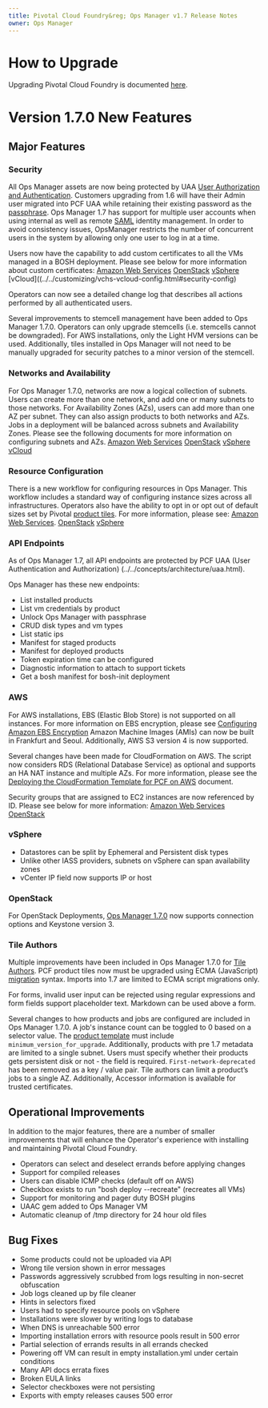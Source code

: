 ```yaml
---
title: Pivotal Cloud Foundry&reg; Ops Manager v1.7 Release Notes
owner: Ops Manager
---
```


# <a id='how-to-upgrade'></a>How to Upgrade
Upgrading Pivotal Cloud Foundry is documented [here](../../customizing/upgrading-pcf.html).

# Version 1.7.0 New Features

## <a id='major-features'></a> Major Features

### <a id='security'></a> Security
 
All Ops Manager assets are now being protected by UAA [User Authorization and Authentication](../../concepts/architecture/uaa.html). Customers upgrading from 1.6 will have their Admin user migrated into PCF UAA while retaining their existing password as the [passphrase](../../customizing/upgrading-pcf.html#keep). Ops Manager 1.7 has support for multiple user accounts when using internal as well as remote [SAML](../../opsguide/auth-sso.html) identity management. In order to avoid consistency issues, OpsManager restricts the number of concurrent users in the system by allowing only one user to log in at a time.  

Users now have the capability to add custom certificates to all the VMs managed in a BOSH deployment. Please see below for more information about custom certificates:
[Amazon Web Services](../../customizing/cloudform-om-config.html#security)
[OpenStack](../../customizing/openstack-om-config.html#security)
[vSphere](../../customizing/vsphere-config.html#security-config)
[vCloud]((../../customizing/vchs-vcloud-config.html#security-config)

Operators can now see a detailed change log that describes all actions performed by all authenticated users. 

Several improvements to stemcell management have been added to Ops Manager 1.7.0. Operators can only upgrade stemcells (i.e. stemcells cannot be downgraded). For AWS installations, only the Light HVM versions can be used. Additionally, tiles installed in Ops Manager will not need to be manually upgraded for security patches to a minor version of the stemcell.

### <a id='network-az'></a> Networks and Availability

For Ops Manager 1.7.0, networks are now a logical collection of subnets. Users can create more than one network, and add one or many subnets to those networks. For Availability Zones (AZs), users can add more than one AZ per subnet. They can also assign products to both networks and AZs. Jobs in a deployment will be balanced across subnets and Availability Zones. Please see the following documents for more information on configuring subnets and AZs.
[Amazon Web Services](../../customizing/cloudform-om-config.html#az)
[OpenStack](../../customizing/openstack-om-config.html#az-config)
[vSphere](../../customizing/vsphere-config.html#create-az)
[vCloud](../..//customizing/vchs-vcloud-config.html)

### <a id='resource-config'></a> Resource Configuration

There is a new workflow for configuring resources in Ops Manager. This workflow includes a standard way of configuring instance sizes across all infrastructures. Operators also have the ability to opt in or opt out of default sizes set by Pivotal [product tiles](../../partners/product-template-reference.html). For more information, please see:
[Amazon Web Services](../../customizing/cloudform-om-config.html#resource-config).
[OpenStack](../../customizing/openstack-om-config.html#resource-config)
[vSphere](../../customizing/vsphere-config.html#resource-config)

### <a id='api-endpoints'></a> API Endpoints

As of Ops Manager 1.7, all API endpoints are protected by PCF UAA (User Authentication and Authorization) (../../concepts/architecture/uaa.html).

Ops Manager has these new endpoints:
* List installed products
* List vm credentials by product
* Unlock Ops Manager with passphrase
* CRUD disk types and vm types
* List static ips
* Manifest for staged products
* Manifest for deployed products 
* Token expiration time can be configured
* Diagnostic information to attach to support tickets
* Get a bosh manifest for bosh-init deployment

### <a id='aws'></a> AWS
For AWS installations, EBS (Elastic Blob Store) is not supported on all instances. For more information on EBS encryption, please see [Configuring Amazon EBS Encryption](../../customizing/cloudform-om-ebs-config.html) Amazon Machine Images (AMIs) can now be built in Frankfurt and Seoul. Additionally, AWS S3 version 4 is now supported.

Several changes have been made for CloudFormation on AWS. The script now considers RDS (Relational Database Service) as optional and supports an HA NAT instance and multiple AZs. For more information, please see the
[Deploying the CloudFormation Template for PCF on AWS](../../customizing/cloudform-template.html) document.

Security groups that are assigned to EC2 instances are now referenced by ID. Please see below for more information:
[Amazon Web Services](../../customizing/cloudform-om-config.html#aws-config)
[OpenStack](../../customizing/openstack-om-config.html#openstack-config)

### <a id='vsphere'></a> vSphere

* Datastores can be split by Ephemeral and Persistent disk types
* Unlike other IASS providers, subnets on vSphere can span availability zones
* vCenter IP field now supports IP or host

### <a id='openstack'></a> OpenStack
For OpenStack Deployments, [Ops Manager 1.7.0](../../customizing/openstack.html) now supports connection options and Keystone version 3.

### <a id='tile-authors'></a> Tile Authors

Multiple improvements have been included in Ops Manager 1.7.0 for [Tile Authors](../../partners/index.html). PCF product tiles now must be upgraded using ECMA (JavaScript) [migration](../../partners/migrations.html) syntax. Imports into 1.7 are limited to ECMA script migrations only.

For forms, invalid user input can be rejected using regular expressions and form fields support placeholder text. Markdown can be used above a form.

Several changes to how products and jobs are configured are included in Ops Manager 1.7.0. A job's instance count can be toggled to 0 based on a selector value. The [product template](../../partners/product-template-reference.html) must include <code>minimum_version_for_upgrade</code>. Additionally, products with pre 1.7 metadata are limited to a single subnet. Users must specify whether their products gets persistent disk or not - the field is required. `First-network-deprecated` has been removed as a key / value pair. Tile authors can limit a product’s jobs to a single AZ. Additionally, Accessor information is available for trusted certificates.

## <a id='improvements'></a> Operational Improvements

In addition to the major features, there are a number of smaller improvements that will enhance the Operator's experience with installing and maintaining Pivotal Cloud Foundry.

* Operators can select and deselect errands before applying changes
* Support for compiled releases
* Users can disable ICMP checks (default off on AWS)
* Checkbox exists to run "bosh deploy --recreate" (recreates all VMs)
* Support for monitoring and pager duty BOSH plugins
* UAAC gem added to Ops Manager VM
* Automatic cleanup of /tmp directory for 24 hour old files

## <a id='bug-fixes'></a> Bug Fixes

* Some products could not be uploaded via API
* Wrong tile version shown in error messages
* Passwords aggressively scrubbed from logs resulting in non-secret obfuscation
* Job logs cleaned up by file cleaner
* Hints in selectors fixed
* Users had to specify resource pools on vSphere
* Installations were slower by writing logs to database
* When DNS is unreachable 500 error
* Importing installation errors with resource pools result in 500 error
* Partial selection of errands results in all errands checked
* Powering off VM can result in empty installation.yml under certain conditions
* Many API docs errata fixes
* Broken EULA links
* Selector checkboxes were not persisting
* Exports with empty releases causes 500 error
